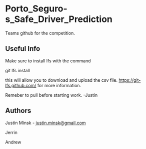 # Porto_Seguro-s_Safe_Driver_Prediction
Teams github for the competition. 

## Useful Info
Make sure to install lfs with the command 

git lfs install

this will allow you to download and upload the csv file.
https://git-lfs.github.com/ for more information. 

Remeber to pull before starting work. -Justin

## Authors

Justin Minsk - justin.minsk@gmail.com

Jerrin

Andrew
